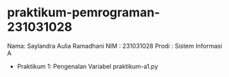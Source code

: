 # praktikum-pemrograman-231031028
<dev> Nama: Saylandra Aulia Ramadhani <dev>
<dev> NIM : 231031028 <dev>
<dev> Prodi : Sistem Informasi A <dev>
* Praktikum 1: Pengenalan Variabel praktikum-a1.py

